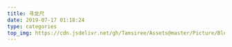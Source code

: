 ```yaml
---
title: 寻龙尺
date: 2019-07-17 01:18:24
type: categories
top_img: https://cdn.jsdelivr.net/gh/Tamsiree/Assets@master/Picture/Blog/Cover/153105-1570260665e147.jpg
---
```

